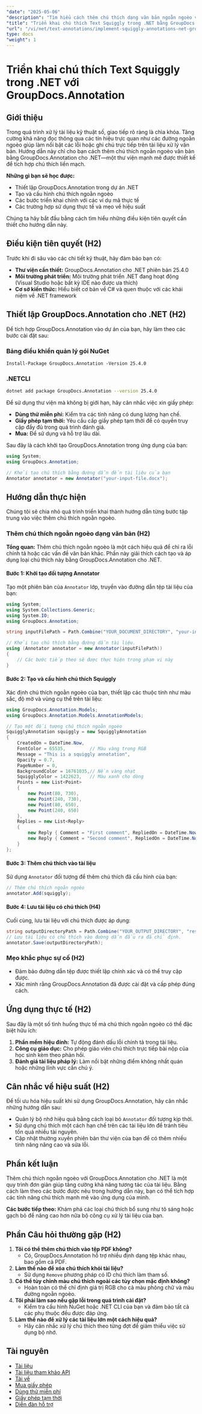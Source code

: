 ```yaml
---
"date": "2025-05-06"
"description": "Tìm hiểu cách thêm chú thích dạng văn bản ngoằn ngoèo vào ứng dụng .NET của bạn bằng GroupDocs.Annotation để cải thiện khả năng đọc tài liệu và phản hồi."
"title": "Triển khai chú thích Text Squiggly trong .NET bằng GroupDocs.Annotation"
"url": "/vi/net/text-annotations/implement-squiggly-annotations-net-groupdocs/"
type: docs
"weight": 1
---
```


# Triển khai chú thích Text Squiggly trong .NET với GroupDocs.Annotation

## Giới thiệu
Trong quá trình xử lý tài liệu kỹ thuật số, giao tiếp rõ ràng là chìa khóa. Tăng cường khả năng đọc thông qua các tín hiệu trực quan như các đường ngoằn ngoèo giúp làm nổi bật các lỗi hoặc ghi chú trực tiếp trên tài liệu xử lý văn bản. Hướng dẫn này chỉ cho bạn cách thêm chú thích ngoằn ngoèo văn bản bằng GroupDocs.Annotation cho .NET—một thư viện mạnh mẽ được thiết kế để tích hợp chú thích liền mạch.

**Những gì bạn sẽ học được:**
- Thiết lập GroupDocs.Annotation trong dự án .NET
- Tạo và cấu hình chú thích ngoằn ngoèo
- Các bước triển khai chính với các ví dụ mã thực tế
- Các trường hợp sử dụng thực tế và mẹo về hiệu suất

Chúng ta hãy bắt đầu bằng cách tìm hiểu những điều kiện tiên quyết cần thiết cho hướng dẫn này.

## Điều kiện tiên quyết (H2)
Trước khi đi sâu vào các chi tiết kỹ thuật, hãy đảm bảo bạn có:

- **Thư viện cần thiết:** GroupDocs.Annotation cho .NET phiên bản 25.4.0
- **Môi trường phát triển:** Môi trường phát triển .NET đang hoạt động (Visual Studio hoặc bất kỳ IDE nào được ưa thích)
- **Cơ sở kiến thức:** Hiểu biết cơ bản về C# và quen thuộc với các khái niệm về .NET framework

## Thiết lập GroupDocs.Annotation cho .NET (H2)
Để tích hợp GroupDocs.Annotation vào dự án của bạn, hãy làm theo các bước cài đặt sau:

### Bảng điều khiển quản lý gói NuGet
```
Install-Package GroupDocs.Annotation -Version 25.4.0
```

### .NETCLI
```bash
dotnet add package GroupDocs.Annotation --version 25.4.0
```

Để sử dụng thư viện mà không bị giới hạn, hãy cân nhắc việc xin giấy phép:
- **Dùng thử miễn phí:** Kiểm tra các tính năng có dung lượng hạn chế.
- **Giấy phép tạm thời:** Yêu cầu cấp giấy phép tạm thời để có quyền truy cập đầy đủ trong quá trình đánh giá.
- **Mua:** Để sử dụng và hỗ trợ lâu dài.

Sau đây là cách khởi tạo GroupDocs.Annotation trong ứng dụng của bạn:
```csharp
using System;
using GroupDocs.Annotation;

// Khởi tạo chú thích bằng đường dẫn đến tài liệu của bạn
Annotator annotator = new Annotator("your-input-file.docx");
```

## Hướng dẫn thực hiện
Chúng tôi sẽ chia nhỏ quá trình triển khai thành hướng dẫn từng bước tập trung vào việc thêm chú thích ngoằn ngoèo.

### Thêm chú thích ngoằn ngoèo dạng văn bản (H2)
**Tổng quan:**
Thêm chú thích ngoằn ngoèo là một cách hiệu quả để chỉ ra lỗi chính tả hoặc các vấn đề văn bản khác. Phần này giải thích cách tạo và áp dụng loại chú thích này bằng GroupDocs.Annotation cho .NET.

#### Bước 1: Khởi tạo đối tượng Annotator 
Tạo một phiên bản của `Annotator` lớp, truyền vào đường dẫn tệp tài liệu của bạn:
```csharp
using System;
using System.Collections.Generic;
using System.IO;
using GroupDocs.Annotation;

string inputFilePath = Path.Combine("YOUR_DOCUMENT_DIRECTORY", "your-input-file.docx");

// Khởi tạo chú thích bằng đường dẫn tài liệu.
using (Annotator annotator = new Annotator(inputFilePath))
{
    // Các bước tiếp theo sẽ được thực hiện trong phạm vi này
}
```

#### Bước 2: Tạo và cấu hình chú thích Squiggly 
Xác định chú thích ngoằn ngoèo của bạn, thiết lập các thuộc tính như màu sắc, độ mờ và vùng cụ thể trên tài liệu:
```csharp
using GroupDocs.Annotation.Models;
using GroupDocs.Annotation.Models.AnnotationModels;

// Tạo một đối tượng chú thích ngoằn ngoèo
SquigglyAnnotation squiggly = new SquigglyAnnotation
{
    CreatedOn = DateTime.Now,
    FontColor = 65535,         // Màu vàng trong RGB
    Message = "This is a squiggly annotation",
    Opacity = 0.7,
    PageNumber = 0,
    BackgroundColor = 16761035,// Nền vàng nhạt
    SquigglyColor = 1422623,   // Màu xanh cho dòng
    Points = new List<Point>
    {
        new Point(80, 730),
        new Point(240, 730),
        new Point(80, 650),
        new Point(240, 650)
    },
    Replies = new List<Reply>
    {
        new Reply { Comment = "First comment", RepliedOn = DateTime.Now },
        new Reply { Comment = "Second comment", RepliedOn = DateTime.Now }
    }
};
```

#### Bước 3: Thêm chú thích vào tài liệu 
Sử dụng `Annotator` đối tượng để thêm chú thích đã cấu hình của bạn:
```csharp
// Thêm chú thích ngoằn ngoèo
annotator.Add(squiggly);
```

#### Bước 4: Lưu tài liệu có chú thích (H4)
Cuối cùng, lưu tài liệu với chú thích được áp dụng:
```csharp
string outputDirectoryPath = Path.Combine("YOUR_OUTPUT_DIRECTORY", "result" + Path.GetExtension(inputFilePath));
// Lưu tài liệu có chú thích vào đường dẫn đầu ra đã chỉ định.
annotator.Save(outputDirectoryPath);
```

### Mẹo khắc phục sự cố (H2)
- Đảm bảo đường dẫn tệp được thiết lập chính xác và có thể truy cập được.
- Xác minh rằng GroupDocs.Annotation đã được cài đặt và cấp phép đúng cách.

## Ứng dụng thực tế (H2)
Sau đây là một số tình huống thực tế mà chú thích ngoằn ngoèo có thể đặc biệt hữu ích:
1. **Phần mềm hiệu đính:** Tự động đánh dấu lỗi chính tả trong tài liệu.
2. **Công cụ giáo dục:** Cho phép giáo viên chú thích trực tiếp bài nộp của học sinh kèm theo phản hồi.
3. **Đánh giá tài liệu pháp lý:** Làm nổi bật những điểm không nhất quán hoặc những lĩnh vực cần chú ý.

## Cân nhắc về hiệu suất (H2)
Để tối ưu hóa hiệu suất khi sử dụng GroupDocs.Annotation, hãy cân nhắc những hướng dẫn sau:
- Quản lý bộ nhớ hiệu quả bằng cách loại bỏ `Annotator` đối tượng kịp thời.
- Sử dụng chú thích một cách hạn chế trên các tài liệu lớn để tránh tiêu tốn quá nhiều tài nguyên.
- Cập nhật thường xuyên phiên bản thư viện của bạn để có thêm nhiều tính năng nâng cao và sửa lỗi.

## Phần kết luận
Thêm chú thích ngoằn ngoèo với GroupDocs.Annotation cho .NET là một quy trình đơn giản giúp tăng cường khả năng tương tác của tài liệu. Bằng cách làm theo các bước được nêu trong hướng dẫn này, bạn có thể tích hợp các tính năng chú thích mạnh mẽ vào ứng dụng của mình.

**Các bước tiếp theo:**
Khám phá các loại chú thích bổ sung như tô sáng hoặc gạch bỏ để nâng cao hơn nữa bộ công cụ xử lý tài liệu của bạn.

## Phần Câu hỏi thường gặp (H2)
1. **Tôi có thể thêm chú thích vào tệp PDF không?**
   - Có, GroupDocs.Annotation hỗ trợ nhiều định dạng tệp khác nhau, bao gồm cả PDF.
2. **Làm thế nào để xóa chú thích khỏi tài liệu?**
   - Sử dụng `Remove` phương pháp có ID chú thích làm tham số.
3. **Có thể tùy chỉnh màu chú thích ngoài các tùy chọn mặc định không?**
   - Hoàn toàn có thể chỉ định giá trị RGB cho cả màu phông chữ và màu đường ngoằn ngoèo.
4. **Tôi phải làm sao nếu gặp lỗi trong quá trình cài đặt?**
   - Kiểm tra cấu hình NuGet hoặc .NET CLI của bạn và đảm bảo tất cả các phụ thuộc đều được đáp ứng.
5. **Làm thế nào để xử lý các tài liệu lớn một cách hiệu quả?**
   - Hãy cân nhắc xử lý chú thích theo từng đợt để giảm thiểu việc sử dụng bộ nhớ.

## Tài nguyên
- [Tài liệu](https://docs.groupdocs.com/annotation/net/)
- [Tài liệu tham khảo API](https://reference.groupdocs.com/annotation/net/)
- [Tải về](https://releases.groupdocs.com/annotation/net/)
- [Mua giấy phép](https://purchase.groupdocs.com/buy)
- [Dùng thử miễn phí](https://releases.groupdocs.com/annotation/net/)
- [Giấy phép tạm thời](https://purchase.groupdocs.com/temporary-license/)
- [Diễn đàn hỗ trợ](https://forum.groupdocs.com/c/annotation/)